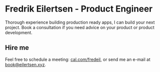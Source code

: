 # Fredrik Eilertsen - Product Engineer

Thorough experience building production ready apps, I can build your next project. Book a consultation if you need advice on your product or product development. 

## Hire me 

Feel free to schedule a meeting: [cal.com/fredeil](cal.com/fredeil), or send me an e-mail at book@eilertsen.xyz.
